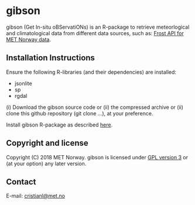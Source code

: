 # gibson
gibson (Get In-situ oBServatiONs) is an R-package to retrieve meteorlogical and climatological data from different data sources, such as: [Frost API for MET Norway data](https://frost.met.no/index.html).

Installation Instructions
-------------------------
Ensure the following R-libraries (and their dependencies) are installed:

   * jsonlite
   * sp
   * rgdal

(i) Download the gibson source code or (ii) the compressed archive or (ii) clone this github repository (git clone ...), at your preference.

Install gibson R-package as described [here](https://cran.r-project.org/).

Copyright and license
---------------------
Copyright (C) 2018 MET Norway. gibson is licensed under [GPL version 3](https://github.com/metno/TITAN/blob/master/LICENSE) or (at your option) any later version.

Contact
-------
E-mail: cristianl@met.no
